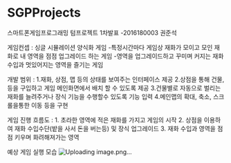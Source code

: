 # SGPProjects
스마트폰게임프로그래밍 텀프로젝트 1차발표 -2016180003 권준석

게임컨셉 : 싱글 시뮬레이션 양식화 게임
	-특정시간마다 게임상 재화가 모이고 모인 재화로 내 영역을 점점 업그레이드 하는 게임
 	-영역을 업그레이드하고 꾸미며 커지는 재화 수입과 멋있어지는 영역을 즐기는 게임

개발 범위 : 
	1.재화, 상점, 맵 등의 상태를 보여주는 인터페이스 제공
	2.상점을 통해 건물, 등을 구입하고 게임 메인화면에서 배치 할 수 있도록 제공
	3.건물별로 자동으로 벌리는 재화를 늘려주거나 장식 기능을 수행할수 있도록 기능 입력
	4.메인맵의 확대, 축소, 스크롤을통한 이동 등을 구현

게임 진행 흐름도 :
	1. 초라한 영역에 적은 재화를 가지고 게임의 시작
	2. 상점을 이용하여 재화 수입수단(밭을 사서 돈을 버는등) 및 장식 업그레이드
	3. 재화 수입과 영역을 점점 키우며 화려해져가는 영역

예상 게임 실행 모습
![Uploading image.png…]()
